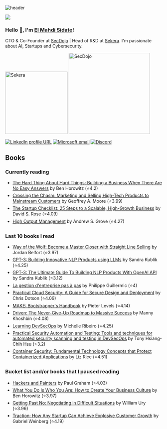 ![header](https://user-images.githubusercontent.com/59918011/188706237-350b85a4-f2b8-43e1-9ef1-a853a41cc3d9.png)

![](https://komarev.com/ghpvc/?username=esidate&color=brightgreen)

### Hello 👋, I'm [El Mahdi Sidate](https://www.linkedin.com/in/el-mahdi-sidate/)!

CTO & Co-Founder at [SecDojo](https://www.sec-dojo.com/) | Head of R&D at [Sekera](https://sekera-group.com/). I'm passionate about AI, Startups and Cybersecurity.

<p>
  <img
    width="200px"
    alt="Sekera"
    src="https://user-images.githubusercontent.com/59918011/186220765-8ee8125b-d177-49b2-b21f-9747ca1e9689.png"
  />
  <span> </span>
  <img
    width="260px"
    alt="SecDojo"
    src="https://user-images.githubusercontent.com/59918011/186220912-d0b32e5a-a9ab-4ee1-a5b0-be905cc8a9c6.png"
  />
</p>

[![LinkedIn profile URL](https://img.shields.io/badge/LinkedIn-0077B5?logo=linkedin&logoColor=white&style=for-the-badge)](https://www.linkedin.com/in/el-mahdi-sidate/)
[![Microsoft email](https://img.shields.io/badge/Microsoft_Outlook-0078D4?style=for-the-badge&logo=microsoft-outlook&logoColor=white)](mailto:esidate@sekera-group.com)
[![Discord](https://img.shields.io/badge/Discord-7289da?style=for-the-badge&logo=discord&logoColor=white)](https://discord.com/users/471067698386698270)

<!-- ## Tech stack

Following are some of the technologies I frequently use:

<div>
  <img
    alt="TypeScript"
    src="https://img.shields.io/badge/-TypeScript-007ACC?style=flat-square&logo=typescript&logoColor=white"
  />
  <img
    alt="JavaScript"
    src="https://img.shields.io/badge/-JavaScript-f0db4f?style=flat-square&logo=javascript&logoColor=black"
  />
  <img
    alt="Python"
    src="https://img.shields.io/badge/-Python-306998?style=flat-square&logo=python&logoColor=white"
  />
  <img
    alt="PHP"
    src="https://img.shields.io/badge/-PHP-777BB3?style=flat-square&logo=php&logoColor=white"
  />
  <img
    alt="Java"
    src="https://img.shields.io/badge/-Java-ED4127?style=flat-square&logo=CoffeeScript&logoColor=white"
  />
  <img
    alt="Go"
    src="https://img.shields.io/badge/-Go-3BB8AA?style=flat-square&logo=Go&logoColor=white"
  />
  <img
    alt="Lua"
    src="https://img.shields.io/badge/-Lua-00007C?style=flat-square&logo=lua&logoColor=white"
  />
  <img
    alt="HTML"
    src="https://img.shields.io/badge/-HTML-E34F26?style=flat-square&logo=html5&logoColor=white"
  />
  <img
    alt="CSS"
    src="https://img.shields.io/badge/-CSS-E34F26?style=flat-square&logo=css3&logoColor=white"
  />
  <img
    alt="Sass"
    src="https://img.shields.io/badge/-Sass-CC6699?style=flat-square&logo=sass&logoColor=white"
  />
  <img
    alt="Angular"
    src="https://img.shields.io/badge/-Angular-dd1b16?style=flat-square&logo=angular&logoColor=white"
  />
  <img
    alt="Vue"
    src="https://img.shields.io/badge/-Vue-42b883?style=flat-square&logo=vuedotjs&logoColor=white"
  />
  <img
    alt="React"
    src="https://img.shields.io/badge/-React-45b8d8?style=flat-square&logo=react&logoColor=white"
  />
  <img
    alt="Laravel"
    src="https://img.shields.io/badge/-Laravel-fb503b?style=flat-square&logo=laravel&logoColor=white"
  />
  <img
    alt="NestJS"
    src="https://img.shields.io/badge/-NestJS-e0234e?style=flat-square&logo=nestjs&logoColor=white"
  />
  <img
    alt="FastAPI"
    src="https://img.shields.io/badge/-FastAPI-005571?style=flat-square&logo=fastapi&logoColor=white"
  />
  <img
    alt="Flask"
    src="https://img.shields.io/badge/-Flask-000000?style=flat-square&logo=flask&logoColor=white"
  />
  <img
    alt="Spring"
    src="https://img.shields.io/badge/-Spring-6DB33F?style=flat-square&logo=spring&logoColor=white"
  />
  <img
    alt="Node"
    src="https://img.shields.io/badge/-Node-43853d?style=flat-square&logo=Node.js&logoColor=white"
  />
  <img
    alt="Electron"
    src="https://img.shields.io/badge/-Electron-191970?style=flat-square&logo=electron&logoColor=white"
  />
  <img
    alt="Ionic"
    src="https://img.shields.io/badge/-Ionic-367CF7?style=flat-square&logo=ionic&logoColor=white"
  />
  <img
    alt="Cordova"
    src="https://img.shields.io/badge/-Cordova-253037?style=flat-square&logo=apachecordova&logoColor=white"
  />
  <img
    alt="MySQL"
    src="https://img.shields.io/badge/-MySQL-00718B?style=flat-square&logo=mysql&logoColor=white"
  />
  <img
    alt="PostgreSQL"
    src="https://img.shields.io/badge/-PostgreSQL-0064a5?style=flat-square&logo=postgresql&logoColor=white"
  />
  <img
    alt="SQLite"
    src="https://img.shields.io/badge/-SQLite-07405e?style=flat-square&logo=sqlite&logoColor=white"
  />
  <img
    alt="RabbitMQ"
    src="https://img.shields.io/badge/-RabbitMQ-F76300?style=flat-square&logo=rabbitmq&logoColor=white"
  />
  <img
    alt="Redis"
    src="https://img.shields.io/badge/-Redis-D12E26?style=flat-square&logo=redis&logoColor=white"
  />
  <img
    alt="Kubernetes"
    src="https://img.shields.io/badge/-Kubernetes-326ce5?style=flat-square&logo=kubernetes&logoColor=white"
  />
  <img
    alt="Docker"
    src="https://img.shields.io/badge/-Docker-46a2f1?style=flat-square&logo=docker&logoColor=white"
  />
  <img
    alt="Terraform"
    src="https://img.shields.io/badge/-Terraform-7740B6?style=flat-square&logo=terraform&logoColor=white"
  />
  <img
    alt="Ansible"
    src="https://img.shields.io/badge/-Ansible-1A1918?style=flat-square&logo=ansible&logoColor=white"
  />
  <img
    alt="Nginx"
    src="https://img.shields.io/badge/-Nginx-009639?style=flat-square&logo=nginx&logoColor=white"
  />
  <img
    alt="GitLab"
    src="https://img.shields.io/badge/-GitLab-e24329?style=flat-square&logo=gitlab&logoColor=white"
  />
  <img
    alt="ElasticSearch"
    src="https://img.shields.io/badge/-ElasticSearch-005571?style=flat-square&logo=elasticsearch&logoColor=white"
  />
  <img
    alt="Prometheus"
    src="https://img.shields.io/badge/-Prometheus-e95224?style=flat-square&logo=prometheus&logoColor=white"
  />
  <img
    alt="Grafana"
    src="https://img.shields.io/badge/-Grafana-D54D32?style=flat-square&logo=grafana&logoColor=white"
  />
  <img
    alt="AWS"
    src="https://img.shields.io/badge/-AWS-FF9900?style=flat-square&logo=amazon-aws&logoColor=white"
  />
  <img
    alt="Cloudflare"
    src="https://img.shields.io/badge/-Cloudflare-F38020?style=flat-square&logo=cloudflare&logoColor=white"
  />
</div> -->

<!-- ## Methodologies

![Agile](https://img.shields.io/badge/Agile-47ABE0?style=for-the-badge)
![Kanban](https://img.shields.io/badge/Kanban-E52946?style=for-the-badge)
![Scrum](https://img.shields.io/badge/Scrum-3F556D?style=for-the-badge)
![Lean](https://img.shields.io/badge/Lean-f1f1f1?style=for-the-badge)  -->

## Books

### Currently reading

<!-- GOODREADS-LIST-CURRENTLY-READING:START -->
- [The Hard Thing About Hard Things: Building a Business When There Are No Easy Answers](https://www.goodreads.com/review/show/5101514523?utm_medium=api&utm_source=rss) by Ben Horowitz (⭐️4.2)
- [Crossing the Chasm: Marketing and Selling High-Tech Products to Mainstream Customers](https://www.goodreads.com/review/show/6360222006?utm_medium=api&utm_source=rss) by Geoffrey A. Moore (⭐️3.99)
- [The Startup Checklist: 25 Steps to a Scalable, High-Growth Business](https://www.goodreads.com/review/show/6351767972?utm_medium=api&utm_source=rss) by David S.  Rose (⭐️4.09)
- [High Output Management](https://www.goodreads.com/review/show/6345653068?utm_medium=api&utm_source=rss) by Andrew S. Grove (⭐️4.27)
<!-- GOODREADS-LIST-CURRENTLY-READING:END -->

### Last 10 books I read

<!-- GOODREADS-LIST-READ:START -->
- [Way of the Wolf: Become a Master Closer with Straight Line Selling](https://www.goodreads.com/review/show/6345646962?utm_medium=api&utm_source=rss) by Jordan Belfort (⭐️3.97)
- [GPT-3: Building Innovative NLP Products using LLMs](https://www.goodreads.com/review/show/5371869594?utm_medium=api&utm_source=rss) by Sandra Kublik (⭐️4.25)
- [GPT-3: The Ultimate Guide To Building NLP Products With OpenAI API](https://www.goodreads.com/review/show/5372423272?utm_medium=api&utm_source=rss) by Sandra Kublik (⭐️3.12)
- [La gestion d'entreprise pas à pas](https://www.goodreads.com/review/show/4559081495?utm_medium=api&utm_source=rss) by Philippe Guillermic (⭐️4)
- [Practical Cloud Security: A Guide for Secure Design and Deployment](https://www.goodreads.com/review/show/5068355865?utm_medium=api&utm_source=rss) by Chris Dotson (⭐️4.09)
- [MAKE: Bootstrapper&apos;s Handbook](https://www.goodreads.com/review/show/5068344025?utm_medium=api&utm_source=rss) by Pieter Levels (⭐️4.14)
- [Driven: The Never-Give-Up Roadmap to Massive Success](https://www.goodreads.com/review/show/4864836198?utm_medium=api&utm_source=rss) by Manny Khoshbin (⭐️4.08)
- [Learning DevSecOps](https://www.goodreads.com/review/show/4619251070?utm_medium=api&utm_source=rss) by Michelle Ribeiro (⭐️4.25)
- [Practical Security Automation and Testing: Tools and techniques for automated security scanning and testing in DevSecOps](https://www.goodreads.com/review/show/4619194067?utm_medium=api&utm_source=rss) by Tony Hsiang-Chih Hsu (⭐️3.2)
- [Container Security: Fundamental Technology Concepts that Protect Containerized Applications](https://www.goodreads.com/review/show/4619189465?utm_medium=api&utm_source=rss) by Liz Rice (⭐️4.51)
<!-- GOODREADS-LIST-READ:END -->

### Bucket list and/or books that I paused reading

<!-- GOODREADS-LIST-TO-READ:START -->
- [Hackers and Painters](https://www.goodreads.com/review/show/5147011663?utm_medium=api&utm_source=rss) by Paul    Graham (⭐️4.03)
- [What You Do Is Who You Are: How to Create Your Business Culture](https://www.goodreads.com/review/show/5118368919?utm_medium=api&utm_source=rss) by Ben Horowitz (⭐️3.97)
- [Getting Past No: Negotiating in Difficult Situations](https://www.goodreads.com/review/show/5101571507?utm_medium=api&utm_source=rss) by William Ury (⭐️3.96)
- [Traction: How Any Startup Can Achieve Explosive Customer Growth](https://www.goodreads.com/review/show/5101515177?utm_medium=api&utm_source=rss) by Gabriel Weinberg (⭐️4.19)
<!-- GOODREADS-LIST-TO-READ:END -->
